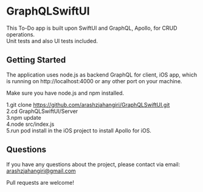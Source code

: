 # GraphQLSwiftUI
This To-Do app is built upon SwiftUI and GraphQL, Apollo, for CRUD operations.
<br> Unit tests and also UI tests included.
<br />
## Getting Started
The application uses node.js as backend GraphQL for client, iOS app,  which is running on http://localhost:4000 or any other port on your machine.<br />

Make sure you have node.js and npm installed.

1.git clone https://github.com/arashzjahangiri/GraphQLSwiftUI.git<br />
2.cd GraphQLSwiftUI/Server<br />
3.npm update<br />
4.node src/index.js<br />
5.run pod install in the iOS project to install Apollo for iOS.<br />

## Questions<br/>
If you have any questions about the project, please contact via email: arashzjahangiri@gmail.com

Pull requests are welcome!
